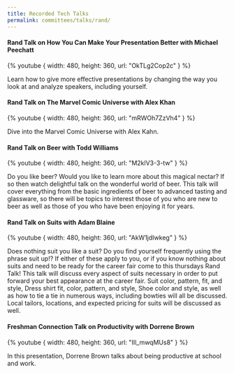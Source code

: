 ```yaml
---
title: Recorded Tech Talks
permalink: committees/talks/rand/
---
```

#### Rand Talk on How You Can Make Your Presentation Better with Michael Peechatt

{% youtube { width: 480, height: 360, url: "OkTLg2Cop2c" } %}

Learn how to give more effective presentations by changing the way you look at and analyze speakers, including yourself.

#### Rand Talk on The Marvel Comic Universe with Alex Khan

{% youtube { width: 480, height: 360, url: "mRWOh7ZzVh4" } %}

Dive into the Marvel Comic Universe with Alex Kahn.

#### Rand Talk on Beer with Todd Williams

{% youtube { width: 480, height: 360, url: "M2klV3-3-tw" } %}

Do you like beer? Would you like to learn more about this magical nectar? If so then watch delightful talk on the wonderful world of beer. This talk will cover everything from the basic ingredients of beer to advanced tasting and glassware, so there will be topics to interest those of you who are new to beer as well as those of you who have been enjoying it for years.

#### Rand Talk on Suits with Adam Blaine

{% youtube { width: 480, height: 360, url: "AkW1jdIwkeg" } %}

Does nothing suit you like a suit?  Do you find yourself frequently using the phrase suit up!?  If either of these apply to you, or if you know nothing about suits and need to be ready for the career fair come to this thursdays Rand Talk!  This talk will discuss every aspect of suits necessary in order to put forward your best appearance at the career fair.  Suit color, pattern, fit, and style,  Dress shirt fit, color, pattern, and style, Shoe color and style, as well as how to tie a tie in numerous ways, including bowties will all be discussed.  Local tailors, locations, and expected pricing for suits will be discussed as well.

#### Freshman Connection Talk on Productivity with Dorrene Brown

{% youtube { width: 480, height: 360, url: "IIl_mwqMUs8" } %}

In this presentation, Dorrene Brown talks about being productive at school and work.
